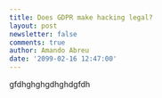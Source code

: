 ```yaml
---
title: Does GDPR make hacking legal?
layout: post
newsletter: false
comments: true
author: Amando Abreu
date: '2099-02-16 12:47:00'
---
```

gfdhghghgdhghdgfdh
